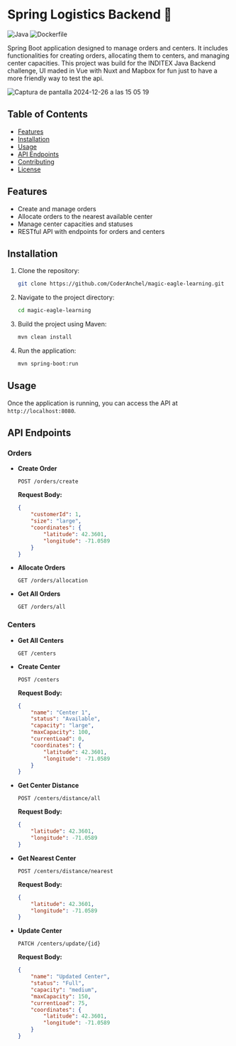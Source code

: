 # Spring Logistics Backend 🚀

![Java](https://img.shields.io/badge/Java-98.4%25-blue)
![Dockerfile](https://img.shields.io/badge/Dockerfile-1.6%25-blue)

Spring Boot application designed to manage orders and centers. It includes functionalities for creating orders, allocating them to centers, and managing center capacities. This project was build for the INDITEX Java Backend challenge, UI maded in Vue with Nuxt and Mapbox for fun just to have a more friendly way to test the api.

![Captura de pantalla 2024-12-26 a las 15 05 19](https://github.com/user-attachments/assets/0c971a93-e61a-4192-8934-87db7bfe0fad)

## Table of Contents

- [Features](#features)
- [Installation](#installation)
- [Usage](#usage)
- [API Endpoints](#api-endpoints)
- [Contributing](#contributing)
- [License](#license)

## Features

- Create and manage orders
- Allocate orders to the nearest available center
- Manage center capacities and statuses
- RESTful API with endpoints for orders and centers

## Installation

1. Clone the repository:
    ```sh
    git clone https://github.com/CoderAnchel/magic-eagle-learning.git
    ```
2. Navigate to the project directory:
    ```sh
    cd magic-eagle-learning
    ```
3. Build the project using Maven:
    ```sh
    mvn clean install
    ```
4. Run the application:
    ```sh
    mvn spring-boot:run
    ```

## Usage

Once the application is running, you can access the API at `http://localhost:8080`.

## API Endpoints

### Orders

- **Create Order**
    ```http
    POST /orders/create
    ```
    **Request Body:**
    ```json
    {
        "customerId": 1,
        "size": "large",
        "coordinates": {
            "latitude": 42.3601,
            "longitude": -71.0589
        }
    }
    ```

- **Allocate Orders**
    ```http
    GET /orders/allocation
    ```

- **Get All Orders**
    ```http
    GET /orders/all
    ```

### Centers

- **Get All Centers**
    ```http
    GET /centers
    ```

- **Create Center**
    ```http
    POST /centers
    ```
    **Request Body:**
    ```json
    {
        "name": "Center 1",
        "status": "Available",
        "capacity": "large",
        "maxCapacity": 100,
        "currentLoad": 0,
        "coordinates": {
            "latitude": 42.3601,
            "longitude": -71.0589
        }
    }
    ```

- **Get Center Distance**
    ```http
    POST /centers/distance/all
    ```
    **Request Body:**
    ```json
    {
        "latitude": 42.3601,
        "longitude": -71.0589
    }
    ```

- **Get Nearest Center**
    ```http
    POST /centers/distance/nearest
    ```
    **Request Body:**
    ```json
    {
        "latitude": 42.3601,
        "longitude": -71.0589
    }
    ```

- **Update Center**
    ```http
    PATCH /centers/update/{id}
    ```
    **Request Body:**
    ```json
    {
        "name": "Updated Center",
        "status": "Full",
        "capacity": "medium",
        "maxCapacity": 150,
        "currentLoad": 75,
        "coordinates": {
            "latitude": 42.3601,
            "longitude": -71.0589
        }
    }
    ```
